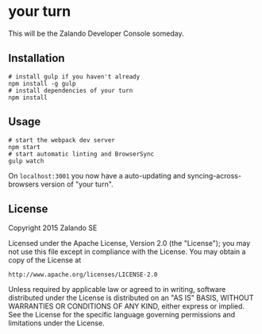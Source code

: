 # your turn

This will be the Zalando Developer Console someday.

## Installation

    # install gulp if you haven't already
    npm install -g gulp
    # install dependencies of your turn
    npm install

## Usage

    # start the webpack dev server
    npm start
    # start automatic linting and BrowserSync
    gulp watch

On `localhost:3001` you now have a auto-updating and syncing-across-browsers version of "your turn".

## License

Copyright 2015 Zalando SE

Licensed under the Apache License, Version 2.0 (the "License");
you may not use this file except in compliance with the License.
You may obtain a copy of the License at

    http://www.apache.org/licenses/LICENSE-2.0

Unless required by applicable law or agreed to in writing, software
distributed under the License is distributed on an "AS IS" BASIS,
WITHOUT WARRANTIES OR CONDITIONS OF ANY KIND, either express or implied.
See the License for the specific language governing permissions and
limitations under the License.